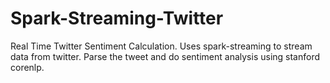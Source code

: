 # Spark-Streaming-Twitter
Real Time Twitter Sentiment Calculation.
Uses spark-streaming to stream data from twitter. Parse the tweet and do sentiment analysis using stanford corenlp.
